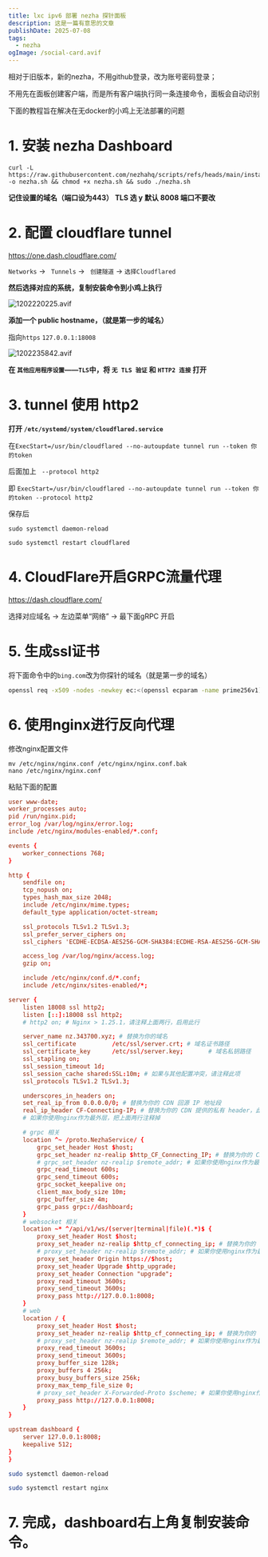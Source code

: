 ```yaml
---
title: lxc ipv6 部署 nezha 探针面板
description: 这是一篇有意思的文章
publishDate: 2025-07-08
tags:
  - nezha
ogImage: /social-card.avif
---
```


相对于旧版本，新的nezha，不用github登录，改为账号密码登录；

不用先在面板创建客户端，而是所有客户端执行同一条连接命令，面板会自动识别

下面的教程旨在解决在无docker的小鸡上无法部署的问题



# 1. 安装 nezha Dashboard

```
curl -L https://raw.githubusercontent.com/nezhahq/scripts/refs/heads/main/install.sh -o nezha.sh && chmod +x nezha.sh && sudo ./nezha.sh
```
**记住设置的域名（端口设为443）**
**TLS 选 y**
**默认 8008 端口不要改**

# 2. 配置 cloudflare  tunnel

https://one.dash.cloudflare.com/

 `Networks`  -> ` Tunnels` -> ` 创建隧道` -> `选择Cloudflared`

 **然后选择对应的系统，复制安装命令到小鸡上执行**

 ![1202220225.avif](https://hv.z.wiki/autoupload/20241202/UrV4/1202220225.avif)

  **添加一个 public hostname，（就是第一步的域名）**

  指向`https` `127.0.0.1:18008`

![1202235842.avif](https://hv.z.wiki/autoupload/20241202/Ynyg/1202235842.avif)

 **在 `其他应用程序设置`——`TLS`中，将 `无 TLS 验证` 和 `HTTP2 连接` 打开**

 # 3. tunnel 使用 http2

 **打开 `/etc/systemd/system/cloudflared.service`**

 在`ExecStart=/usr/bin/cloudflared --no-autoupdate tunnel run --token 你的token`

 后面加上 ` --protocol http2`

 即 `ExecStart=/usr/bin/cloudflared --no-autoupdate tunnel run --token 你的token --protocol http2`

 保存后

 ```
 sudo systemctl daemon-reload

 sudo systemctl restart cloudflared
 ```

 # 4. CloudFlare开启GRPC流量代理

 https://dash.cloudflare.com/

 选择对应域名 -> 左边菜单“网络” -> 最下面gRPC 开启

# 5. 生成ssl证书

将下面命令中的`bing.com`改为你探针的域名（就是第一步的域名）

```sh
openssl req -x509 -nodes -newkey ec:<(openssl ecparam -name prime256v1) -keyout /etc/hysteria/server.key -out /etc/hysteria/server.crt -subj "/CN=bing.com" -days 36500
```

# 6. 使用nginx进行反向代理

修改nginx配置文件

```
mv /etc/nginx/nginx.conf /etc/nginx/nginx.conf.bak
nano /etc/nginx/nginx.conf
```
粘贴下面的配置

```conf
user www-date;
worker_processes auto;
pid /run/nginx.pid;
error_log /var/log/nginx/error.log;
include /etc/nginx/modules-enabled/*.conf;

events {
    worker_connections 768;
}

http {
    sendfile on;
    tcp_nopush on;
    types_hash_max_size 2048;
    include /etc/nginx/mime.types;
    default_type application/octet-stream;

    ssl_protocols TLSv1.2 TLSv1.3;
    ssl_prefer_server_ciphers on;
    ssl_ciphers 'ECDHE-ECDSA-AES256-GCM-SHA384:ECDHE-RSA-AES256-GCM-SHA384:ECDHE-ECDSA-CHACHA20-POLY1305:ECDHE-RSA-CHACHA20-POLY1305:ECDHE-ECDSA-AES128-GCM-SHA256:ECDHE-RSA-AES128-GCM-SHA256';

    access_log /var/log/nginx/access.log;
    gzip on;

    include /etc/nginx/conf.d/*.conf;
    include /etc/nginx/sites-enabled/*;

server {
    listen 18008 ssl http2;
    listen [::]:18008 ssl http2;
    # http2 on; # Nginx > 1.25.1，请注释上面两行，启用此行

    server_name nz.343700.xyz; # 替换为你的域名
    ssl_certificate          /etc/ssl/server.crt; # 域名证书路径
    ssl_certificate_key      /etc/ssl/server.key;       # 域名私钥路径
    ssl_stapling on;
    ssl_session_timeout 1d;
    ssl_session_cache shared:SSL:10m; # 如果与其他配置冲突，请注释此项
    ssl_protocols TLSv1.2 TLSv1.3;

    underscores_in_headers on;
    set_real_ip_from 0.0.0.0/0; # 替换为你的 CDN 回源 IP 地址段
    real_ip_header CF-Connecting-IP; # 替换为你的 CDN 提供的私有 header，此处为 CloudFlare 默认
    # 如果你使用nginx作为最外层，把上面两行注释掉

    # grpc 相关
    location ^~ /proto.NezhaService/ {
        grpc_set_header Host $host;
        grpc_set_header nz-realip $http_CF_Connecting_IP; # 替换为你的 CDN 提供的私有 header，此处为 CloudFlare 默认
        # grpc_set_header nz-realip $remote_addr; # 如果你使用nginx作为最外层，就把上面一行注释掉，启用此行
        grpc_read_timeout 600s;
        grpc_send_timeout 600s;
        grpc_socket_keepalive on;
        client_max_body_size 10m;
        grpc_buffer_size 4m;
        grpc_pass grpc://dashboard;
    }
    # websocket 相关
    location ~* ^/api/v1/ws/(server|terminal|file)(.*)$ {
        proxy_set_header Host $host;
        proxy_set_header nz-realip $http_cf_connecting_ip; # 替换为你的 CDN 提供的私有 header，此处为 CloudFlare 默认
        # proxy_set_header nz-realip $remote_addr; # 如果你使用nginx作为最外层，就把上面一行注释掉，启用此行
        proxy_set_header Origin https://$host;
        proxy_set_header Upgrade $http_upgrade;
        proxy_set_header Connection "upgrade";
        proxy_read_timeout 3600s;
        proxy_send_timeout 3600s;
        proxy_pass http://127.0.0.1:8008;
    }
    # web
    location / {
        proxy_set_header Host $host;
        proxy_set_header nz-realip $http_cf_connecting_ip; # 替换为你的 CDN 提供的私有 header，此处为 CloudFlare 默认
        # proxy_set_header nz-realip $remote_addr; # 如果你使用nginx作为最外层，就把上面一行注释掉，启用此行
        proxy_read_timeout 3600s;
        proxy_send_timeout 3600s;
        proxy_buffer_size 128k;
        proxy_buffers 4 256k;
        proxy_busy_buffers_size 256k;
        proxy_max_temp_file_size 0;
        # proxy_set_header X-Forwarded-Proto $scheme; # 如果你使用nginx作为最外层，就启用此行避免无法正确读取访问的协议
        proxy_pass http://127.0.0.1:8008;
    }
}

upstream dashboard {
    server 127.0.0.1:8008;
    keepalive 512;
}
}
```

 ```sh
 sudo systemctl daemon-reload

 sudo systemctl restart nginx
 ```

# 7. 完成，dashboard右上角复制安装命令。
